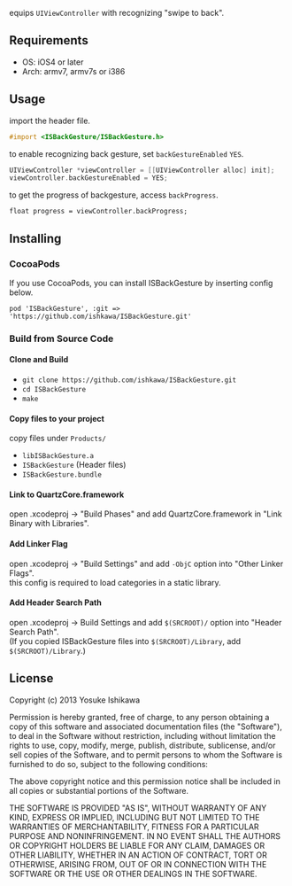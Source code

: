 equips `UIViewController` with recognizing "swipe to back".

## Requirements

- OS: iOS4 or later
- Arch: armv7, armv7s or i386

## Usage

import the header file.

```objectivec
#import <ISBackGesture/ISBackGesture.h>
```

to enable recognizing back gesture, set `backGestureEnabled` `YES`.

```objectivec
UIViewController *viewController = [[UIViewController alloc] init];
viewController.backGestureEnabled = YES;
```

to get the progress of backgesture, access `backProgress`.
```
float progress = viewController.backProgress;
```

## Installing

### CocoaPods

If you use CocoaPods, you can install ISBackGesture by inserting config below.
```
pod 'ISBackGesture', :git => 'https://github.com/ishkawa/ISBackGesture.git'
```

### Build from Source Code

#### Clone and Build

- `git clone https://github.com/ishkawa/ISBackGesture.git`
- `cd ISBackGesture`
- `make`


#### Copy files to your project

copy files under `Products/`

- `libISBackGesture.a`
- `ISBackGesture` (Header files)
- `ISBackGesture.bundle`

#### Link to QuartzCore.framework

open .xcodeproj -> "Build Phases" and add QuartzCore.framework in "Link Binary with Libraries".

#### Add Linker Flag

open .xcodeproj -> "Build Settings" and add `-ObjC` option into "Other Linker Flags".  
this config is required to load categories in a static library.

#### Add Header Search Path

open .xcodeproj -> Build Settings and add `$(SRCROOT)/` option into "Header Search Path".  
(If you copied ISBackGesture files into `$(SRCROOT)/Library`, add `$(SRCROOT)/Library`.)

## License

Copyright (c) 2013 Yosuke Ishikawa

Permission is hereby granted, free of charge, to any person obtaining a copy of this software and associated documentation files (the "Software"), to deal in the Software without restriction, including without limitation the rights to use, copy, modify, merge, publish, distribute, sublicense, and/or sell copies of the Software, and to permit persons to whom the Software is furnished to do so, subject to the following conditions:

The above copyright notice and this permission notice shall be included in all copies or substantial portions of the Software.

THE SOFTWARE IS PROVIDED "AS IS", WITHOUT WARRANTY OF ANY KIND, EXPRESS OR IMPLIED, INCLUDING BUT NOT LIMITED TO THE WARRANTIES OF MERCHANTABILITY, FITNESS FOR A PARTICULAR PURPOSE AND NONINFRINGEMENT. IN NO EVENT SHALL THE AUTHORS OR COPYRIGHT HOLDERS BE LIABLE FOR ANY CLAIM, DAMAGES OR OTHER LIABILITY, WHETHER IN AN ACTION OF CONTRACT, TORT OR OTHERWISE, ARISING FROM, OUT OF OR IN CONNECTION WITH THE SOFTWARE OR THE USE OR OTHER DEALINGS IN THE SOFTWARE.

